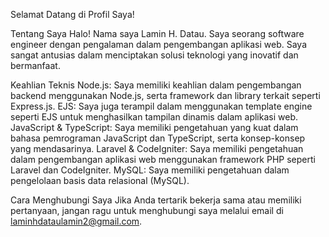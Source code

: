 Selamat Datang di Profil Saya!

Tentang Saya
Halo! Nama saya Lamin H. Datau. Saya seorang software engineer dengan pengalaman dalam pengembangan aplikasi web. Saya sangat antusias dalam menciptakan solusi teknologi yang inovatif dan bermanfaat.

Keahlian Teknis
Node.js: Saya memiliki keahlian dalam pengembangan backend menggunakan Node.js, serta framework dan library terkait seperti Express.js.
EJS: Saya juga terampil dalam menggunakan template engine seperti EJS untuk menghasilkan tampilan dinamis dalam aplikasi web.
JavaScript & TypeScript: Saya memiliki pengetahuan yang kuat dalam bahasa pemrograman JavaScript dan TypeScript, serta konsep-konsep yang mendasarinya.
Laravel & CodeIgniter: Saya memiliki pengetahuan dalam pengembangan aplikasi web menggunakan framework PHP seperti Laravel dan CodeIgniter.
MySQL: Saya memiliki pengetahuan dalam pengelolaan basis data relasional (MySQL).

Cara Menghubungi Saya
Jika Anda tertarik bekerja sama atau memiliki pertanyaan, jangan ragu untuk menghubungi saya melalui email di laminhdataulamin2@gmail.com.
